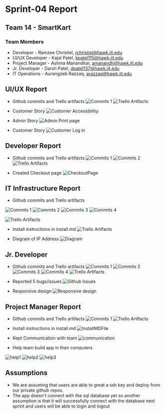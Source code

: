 # Sprint-04 Report

## Team 14 - SmartKart

### Team Members

* Developer - Ramzee Christiel, rchristiel@hawk.iit.edu
* UI/UX Developer - Kajal Patel, kpatel115@hawk.iit.edu
* Project Manager - Ashma Manandhar, amanandh@hawk.iit.edu
* Jr. Developer - Darsh Patel, dpatel137@hawk.iit.edu
* IT Operations - Aurangzeb Razzaq, arazzaq@hawk.iit.edu

 ## UI/UX Report

* Github commits and Trello artifacts
![Commits 1](../webApp/KajalCommits.png)
![Trello Artifacts](../webApp/KajalTrello.png)

* Customer Story
 ![Customer Accessibility](../../diagrams/UI-UX/Customer_story_ss/customerAccessibilitypage.png)

* Admin Story
![Admin Print page](../../diagrams/UI-UX/admin_story_screenshots/adminPrintpage.png)

* Customer Story
 ![Customer Log in](../../diagrams/UI-UX/Customer_story_ss/customerLogin.png)

## Developer Report

* Github commits and Trello artifacts
![Commits 1](../webApp/RamzeeCommits.png)
![Commits 2](../webApp/RamzeeCommits1.png)
![Trello Artifacts](../webApp/RamzeeTrello.png)

* Created Checkout page
![CheckoutPage](../webApp/RamzeeCheckoutPage.png)

## IT Infrastructure Report

* Github commits and Trello artifacts

![Commits 1](../webApp/ZabeCommits3.png)
![Commits 2](../webApp/ZabeCommits.png)
![Commits 3](../webApp/ZabeCommits1.png)
![Commits 4](../webApp/ZabeCommits2.png)

![Trello Artifacts](../webApp/ZabeTrello.png)

* Install instructions in install.md
![Trello Artifacts](../webApp/ZabeInstall.png)

* Diagram of IP Address
![Diagram](../../diagrams/Infrastructure/Infrastructure_diagram_Sprint4.png)

## Jr. Developer

* Github commits and Trello artifacts
![Commits 1](../webApp/DarshCommits.png)
![Commits 2](../webApp/DarshCommits1.png)
![Commits 3](../webApp/DarshCommits2.png)
![Commits 4](../webApp/DarshCommits3.png)
![Trello Artifacts](../webApp/DarshTrello.PNG)

* Reported 5 bugs/issues
![Github Issues](../webApp/DarshIssues.png)

* Responsive design
![Responsive design](../webApp/DarshResponsiveDesign.png)

## Project Manager Report

* Github commits and Trello artifacts
![Commits 1](../webApp/AshmaCommits.png)
![Trello Artifacts](../webApp/AshmaTrello.png)

* Install instructions in install.md
![InstallMDFile](../webApp/installmdFile.png)

* Kept Communication with team 
![communication](../webApp/AshmaCommunicate.png)

* Help team build app in their computers 

![help1](../webApp/kajalChat.png)
![help2](../webApp/ramzeeChat.png)
![help3](../webApp/darshChat.png)

## Assumptions

- We are assuming that users are able to great a ssh key and deploy from our private github repos.
- The app doesn't connect with the sql database yet so another assumption is that it will successfully connect with the database next sprint and users will be able to login and logout 



